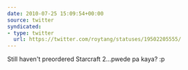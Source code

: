 ```yaml
---
date: 2010-07-25 15:09:54+00:00
source: twitter
syndicated:
- type: twitter
  url: https://twitter.com/roytang/statuses/19502205555/
---
```


Still haven't preordered Starcraft 2...pwede pa kaya? :p